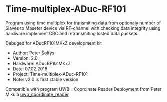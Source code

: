 # Time-multiplex-ADuc-RF101
Program using time multiplex for transmiting data from optionaly number of Slaves to Maseter device via RF-channel with checking data integrity using hardware implement CRC and retransmiting losted data packets.

Debuged for ADucRF101MKxZ development kit

- Author:   Peter Šoltýs
- Version:  2.0
- Hardware: ADucRF101MKxZ
- Date:     07.02.2016
- Project:  Time-multiplex-ADuc-RF101
- Note:     v2.0 is first stable version 




Compatible with program  UWB - Coordinate Reader Deployment from Peter Mikula
[uwb_coordinate_reader](https://github.com/Gresthorn/UWB_COORDINATE_READER "uwb_coordinate_reader")
